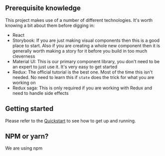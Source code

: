 ## Prerequisite knowledge 

This project makes use of a number of different technologies. It's worth knowing a bit about them before digging in:

- React
- Storybook: If you are just making visual components then this is a good place to start. Also if you are creating a whole new component then it is generally worth making a story for it before you build in too much cleverness
- Material UI: This is our primary component library, you don't need to be an expert to just use it. It's very easy to get started
- Redux: The official tutorial is the best one. Most of the time this isn't needed. No need to learn this if `state` does the trick for what you are working on
- Redux saga: This is only required if you are working with Redux and need to handle side effects

## Getting started

Please refer to the [Quickstart](/quick-start.md) to see how to get up and running.

## NPM or yarn?

We are using npm